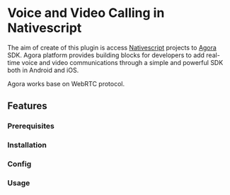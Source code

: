 # Voice and Video Calling in Nativescript

The aim of create of this plugin is access [Nativescript] projects to [Agora] SDK. Agora platform provides building blocks for developers to add real-time voice and video communications through a simple and powerful SDK both in Android and iOS. 

Agora works base on WebRTC protocol.


## Features

### Prerequisites

### Installation 

### Config

### Usage



[Nativescript]: <http://nativescript.org>
[Agora]: <http://agora.io>
